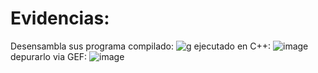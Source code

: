 # Evidencias:
Desensambla sus programa compilado:
![g](https://user-images.githubusercontent.com/124218032/228988342-1e4aa4d6-859a-4075-8876-96e342840e9f.jpg)
ejecutado en C++:
![image](https://user-images.githubusercontent.com/124218032/228989034-a3d42785-afb3-47c2-992a-bb4c59eb8df0.png)
depurarlo via GEF:
![image](https://user-images.githubusercontent.com/124218032/228989869-b9d3d256-42cc-405c-9def-f17d45a45155.png)
